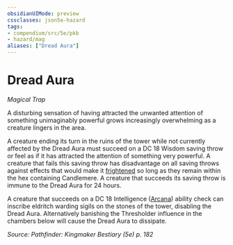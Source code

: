 ```yaml
---
obsidianUIMode: preview
cssclasses: json5e-hazard
tags:
- compendium/src/5e/pkb
- hazard/mag
aliases: ["Dread Aura"]
---
```

# Dread Aura
*Magical Trap*  

A disturbing sensation of having attracted the unwanted attention of something unimaginably powerful grows increasingly overwhelming as a creature lingers in the area.

A creature ending its turn in the ruins of the tower while not currently affected by the Dread Aura must succeed on a DC 18 Wisdom saving throw or feel as if it has attracted the attention of something very powerful. A creature that fails this saving throw has disadvantage on all saving throws against effects that would make it [frightened](2-Mechanics/CLI/rules/conditions.md#frightened) so long as they remain within the hex containing Candlemere. A creature that succeeds its saving throw is immune to the Dread Aura for 24 hours.

A creature that succeeds on a DC 18 Intelligence ([Arcana](2-Mechanics/CLI/rules/skills.md#Arcana)) ability check can inscribe eldritch warding sigils on the stones of the tower, disabling the Dread Aura. Alternatively banishing the Thresholder influence in the chambers below will cause the Dread Aura to dissipate.

*Source: Pathfinder: Kingmaker Bestiary (5e) p. 182*